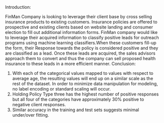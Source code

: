 Introduction:

FinMan Company is looking to leverage their client base by cross selling insurance products to existing customers. Insurance policies are offered to prospective and existing clients based on website landing and consumer election to fill out additional information forms. FinMan company would like to leverage their acquired information to classify positive leads for outreach programs using machine learning classifiers.When these customers fill-up the form, their Response towards the policy is considered positive and they are classified as a lead. Once these leads are acquired, the sales advisors approach them to convert and thus the company can sell proposed health insurance to these leads in a more efficient manner.
Conclusion:
1) With each of the categorical values mapped to values with respect to average age, the resulting values will end up on a similar scale as the rest of the dataset. In order to minimize data manipulation for modeling, no label encoding or standard scaling will occur.
2) Holding Policy Type three has the highest number of positive responses but all four of the categories have approximately 30% positive to negative client responses.
3) Similar accuracy in the training and test sets suggests minimal under/over fitting.

